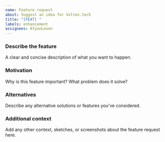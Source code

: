 ```yaml
---
name: Feature request
about: Suggest an idea for Voltex.tech
title: "[FEAT] "
labels: enhancement
assignees: AfyanLevon
---
```


### Describe the feature
A clear and concise description of what you want to happen.

### Motivation
Why is this feature important? What problem does it solve?

### Alternatives
Describe any alternative solutions or features you've considered.

### Additional context
Add any other context, sketches, or screenshots about the feature request here.
